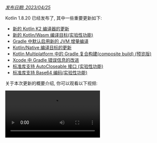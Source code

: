 [//]: # (title: Kotlin 1.8.20 版中的新功能)

_[发布日期: 2023/04/25](releases.md#release-details)_

Kotlin 1.8.20 已经发布了, 其中一些重要更新如下:

* [新的 Kotlin K2 编译器的更新](#new-kotlin-k2-compiler-updates)
* [新的 Kotlin/Wasm 编译目标(实验性功能)](#new-kotlin-wasm-target)
* [Gradle 中默认启用新的 JVM 增量编译](#new-jvm-incremental-compilation-by-default-in-gradle)
* [Kotlin/Native 编译目标的更新](#update-for-kotlin-native-targets)
* [Kotlin Multiplatform 中的 Gradle 复合构建(composite build) (预览版)](#preview-of-gradle-composite-builds-support-in-kotlin-multiplatform)
* [Xcode 中 Gradle 错误信息的改进](#improved-output-for-gradle-errors-in-xcode)
* [标准库支持 AutoCloseable 接口 (实验性功能)](#support-for-the-autocloseable-interface)
* [标准库支持 Base64 编码(实验性功能)](#support-for-base64-encoding)

关于本次更新的概要介绍, 你可以观看以下视频:

<video src="https://www.youtube.com/v/R1JpkpPzyBU" title="Kotlin 1.8.20 版中的新功能"/>

## IDE 支持 {id="ide-support"}

在以下 IDE 中可以使用支持 1.8.20 版的 Kotlin plugin:

| IDE            | 支持的版本            |
|----------------|-------------------------------|
| IntelliJ IDEA  | 2022.2.x, 2022.3.x,  2023.1.x |
| Android Studio | Flamingo (222)                |

> 要正确下载 Kotlin 的 artifact 和依赖项, 请 [配置你的 Gradle 设置](#configure-gradle-settings)
> 使用 Maven Central 仓库.
>
{style="warning"}

## 新的 Kotlin K2 编译器的更新 {id="new-kotlin-k2-compiler-updates"}

Kotlin 开发组一直在努力稳定 K2 编译器.
在 [Kotlin 1.7.0 版发布公告](whatsnew17.md#new-kotlin-k2-compiler-for-the-jvm-in-alpha) 中曾经提到,
它现在还处于 **Alpha 版**.
为了向 [K2 Beta 版](https://youtrack.jetbrains.com/issue/KT-52604) 推进, 本次发布引入了更多的改进.

从本次 1.8.20 发布版开始, Kotlin K2 编译器:

* 有了一个序列化 plugin (预览版).
* 对 [JS IR 编译器](js-ir-compiler.md) 提供 Alpha 支持.
* 介绍未来版本: [新的语言版本, Kotlin 2.0](https://blog.jetbrains.com/kotlin/2023/02/k2-kotlin-2-0/).

关于新编译器和它的益处, 更多详情请观看以下视频:

* [关于新 Kotlin K2 编译器, 每个人都应该了解的知识](https://www.youtube.com/watch?v=iTdJJq_LyoY)
* [新 Kotlin K2 编译器: 专家评审](https://www.youtube.com/watch?v=db19VFLZqJM)

### 如何启用 Kotlin K2 编译器 {id="how-to-enable-the-kotlin-k2-compiler"}

要启用并测试 Kotlin K2 编译器, 请通过下面的编译器选项, 使用新的语言版本:

```bash
-language-version 2.0
```

你可以在你的 `build.gradle(.kts)` 文件中指定这个选项:

```kotlin
kotlin {
   sourceSets.all {
       languageSettings {
           languageVersion = "2.0"
       }
   }
}
```

以前的 `-Xuse-k2` 编译器选项已被废弃.

> 新 K2 编译器的 Alpha 版只能用于 JVM 和 JS IR 项目.
> 它还不支持 Kotlin/Native, 也不支持任何 跨平台项目.
>
{style="warning"}

### 留下你对于新 K2 编译器的反馈意见 {id="leave-your-feedback-on-the-new-k2-compiler"}

如果你能提供你的反馈意见, 我们将会非常感谢!

* 在 Kotlin Slack 频道中, 直接向 K2 开发者提供你的反馈意见 – [获得邀请](https://surveys.jetbrains.com/s3/kotlin-slack-sign-up?_gl=1*ju6cbn*_ga*MTA3MTk5NDkzMC4xNjQ2MDY3MDU4*_ga_9J976DJZ68*MTY1ODMzNzA3OS4xMDAuMS4xNjU4MzQwODEwLjYw)
  并加入 [#k2-early-adopters](https://kotlinlang.slack.com/archives/C03PK0PE257) 频道.
* 在 [我们的问题追踪系统](https://kotl.in/issue) 中报告你遇到的新 K2 编译器的问题.
* [启用 **Send usage statistics** 选项](https://www.jetbrains.com/help/idea/settings-usage-statistics.html),
  允许 JetBrains 收集关于 K2 使用状况的匿名数据.

## 语言

随着 Kotlin 的不断演化, 我们在 1.8.20 中引入了新的语言功能的预览版:

* [枚举类值函数的现代而且高性能的替代者](#a-modern-and-performant-replacement-of-the-enum-class-values-function)
* [与数据类(Data Class)对称的数据对象(Data Object)](#preview-of-data-objects-for-symmetry-with-data-classes)
* [解除对内联类(Inline class)中有 body 的次级构造器(secondary constructor)的限制](#preview-of-lifting-restriction-on-secondary-constructors-with-bodies-in-inline-classes)

### 枚举类值函数的现代而且高性能的替代者 {id="a-modern-and-performant-replacement-of-the-enum-class-values-function"}

> 这个功能是 [实验性功能](components-stability.md#stability-levels-explained).
> 它随时有可能变更或被删除.
> 需要使用者同意(Opt-in) (详情见下文).
> 请注意, 只为评估和试验目的来使用这个功能.
> 希望你能通过 [YouTrack](https://kotl.in/issue) 提供你的反馈意见.
>
{style="warning"}

枚举类有一个合成(synthetic)函数 `values()`, 它返回一个数组, 其中包含枚举类中定义的枚举常数.
但是, 使用数组可能导致 Kotlin 和 Java 中的 [隐含的性能问题](https://github.com/Kotlin/KEEP/blob/master/proposals/enum-entries.md#examples-of-performance-issues).
此外, 大多数 API 都使用集合, 因此最终还是需要转换.
为了解决这些问题, 我们为枚举类引入了 `entries` 属性, 用来替代 `values()` 函数.
调用时, `entries` 属性返回一个预先分配的可不变 List, 其中包含枚举类中定义的枚举常数.

> `values()` 函数仍然继续支持, 但我们推荐你改为使用 `entries` 属性.
>
{style="tip"}

```kotlin
enum class Color(val colorName: String, val rgb: String) {
    RED("Red", "#FF0000"),
    ORANGE("Orange", "#FF7F00"),
    YELLOW("Yellow", "#FFFF00")
}

@OptIn(ExperimentalStdlibApi::class)
fun findByRgb(rgb: String): Color? = Color.entries.find { it.rgb == rgb }
```
{validate="false"}

#### 如何启用 entries 属性

要试用这个功能, 请使用 `@OptIn(ExperimentalStdlibApi)` 注解标注使用者同意(Opt-in), 并启用 `-language-version 1.9` 编译器选项.
在 Gradle 项目中, 可以在你的 `build.gradle(.kts)` 文件中添加以下代码:

<tabs group="build-script">
<tab title="Kotlin" group-key="kotlin">

```kotlin
tasks
    .withType<org.jetbrains.kotlin.gradle.tasks.KotlinCompilationTask<*>>()
    .configureEach {
        compilerOptions
            .languageVersion
            .set(
                org.jetbrains.kotlin.gradle.dsl.KotlinVersion.KOTLIN_1_9
            )
    }
```

</tab>
<tab title="Groovy" group-key="groovy">

```groovy
tasks
    .withType(org.jetbrains.kotlin.gradle.tasks.KotlinCompilationTask.class)
    .configureEach {
        compilerOptions.languageVersion =
            org.jetbrains.kotlin.gradle.dsl.KotlinVersion.KOTLIN_1_9
    }
```

</tab>
</tabs>

> 从 IntelliJ IDEA 2023.1 开始, 如果你对这个功能标注了使用者同意(Opt-in),
> IDE 的代码检查功能会通知你将 `values()` 转换为 `entries`, 并为你提供快速修正.
>
{style="tip"}

关于这个提案, 更多详情请参见 [KEEP 条目](https://github.com/Kotlin/KEEP/blob/master/proposals/enum-entries.md).

### 与数据类(Data Class)对称的数据对象(Data Object) (预览版) {id="preview-of-data-objects-for-symmetry-with-data-classes"}

数据对象(Data Object) 允许你声明 singleton 语义的对象, 并带有一个干净的 `toString()` 表达.
在下面的代码片段中, 你可以看到向一个对象声明添加 `data` 关键字, 如何改善它的 `toString()` 输出的可读性:

```kotlin
package org.example
object MyObject
data object MyDataObject

fun main() {
    println(MyObject) // 输出结果为 org.example.MyObject@1f32e575
    println(MyDataObject) // 输出结果为 MyDataObject
}
```

特别是对于 `sealed` 类型层级结构(例如 `sealed class` 或 `sealed interface` 类型层级结构), 非常适合使用 `data objects`,
因为可以与 `data class` 声明一起方便的使用.
在下面的代码片段中, 将 `EndOfFile` 声明为 `data object` 而不是普通的 `object`, 代表它自动拥有漂亮的 `toString`, 不需要手动的覆盖这个函数.
这样就保持了与相应的数据类定义的对称性.

```kotlin
sealed interface ReadResult
data class Number(val number: Int) : ReadResult
data class Text(val text: String) : ReadResult
data object EndOfFile : ReadResult

fun main() {
    println(Number(7)) // 输出结果为 Number(number=7)
    println(EndOfFile) // 输出结果为 EndOfFile
}
```

#### 数据对象的语义

从 [Kotlin 1.7.20](whatsnew1720.md#improved-string-representations-for-singletons-and-sealed-class-hierarchies-with-data-objects) 中的第一个预览版之后, 数据对象的语义有了一些改进.
编译器现在会自动为它们生成一些便利的函数:

##### toString

数据对象的 `toString()` 函数返回对象的简单名称:

```kotlin
data object MyDataObject {
    val x: Int = 3
}

fun main() {
    println(MyDataObject) // 输出结果为 MyDataObject
}
```

##### equals 和 hashCode

`data object` 的 `equals()` 函数会保证你的 `data object` 的所有对象都被看作相等.
大多数情况下, 你的数据对象在运行期只会存在单个实例(毕竟, `data object` 声明的就是一个单子(singleton)).
但是, 在某些特殊情况下, 也可以在运行期生成相同类型的其他对象
(例如, 通过 `java.lang.reflect` 使用平台的反射功能, 或通过底层使用了这个 API 的 JVM 序列化库),
这个功能可以确保这些对象被当作相等.

请确保只对 `data objects` 进行结构化的相等比较 (使用 `==` 操作符), 而不要进行引用相等比较 (使用 `===` 操作符).
如果数据对象在运行期有一个以上的实例存在, 这样可以帮助你避免错误.
下面的代码片段演示这种特殊情况:

```kotlin
import java.lang.reflect.Constructor

data object MySingleton

fun main() {
    val evilTwin = createInstanceViaReflection()

    println(MySingleton) // 输出结果为 MySingleton
    println(evilTwin) // 输出结果为 MySingleton

    // 即使一个库强行创建了 MySingleton 的第二个实例, 它的 `equals` 方法也会返回 true:
    println(MySingleton == evilTwin) // 输出结果为 true

    // 不要使用 === 比较数据对象.
    println(MySingleton === evilTwin) // 输出结果为 false
}

fun createInstanceViaReflection(): MySingleton {
    // Kotlin 的反射功能不允许创建数据对象的实例.
    // 这段代码 "强行" 创建新的 MySingleton 实例 (也就是通过 Java 平台的反射功能)
    // 在你的代码中一定不要这样做!
    return (MySingleton.javaClass.declaredConstructors[0].apply { isAccessible = true } as Constructor<MySingleton>).newInstance()
}
```

编译器生成的 `hashCode()` 函数的行为与 `equals()` 函数保持一致, 因此一个 `data object` 的所有运行期实例都拥有相同的 hash 值.

##### 数据对象没有 copy 和 componentN 函数

尽管 `data object` 和 `data class` 声明经常一起使用, 而且很相似, 但对于 `data object` 有一些函数没有生成:

因为 `data object` 声明通常用作单子对象, 因此不会生成 `copy()` 函数.

这种单子模式将一个类限定为只有单个实例, 如果允许创建实例的拷贝, 就破坏了只存在单个实例的原则.

而且, 与 `data class` 不同, `data object` 没有任何数据属性.
对这种没有数据属性的对象进行解构是没有意义的, 因此不会生成 `componentN()` 函数.

关于这个功能, 希望你能通过 [YouTrack](https://youtrack.jetbrains.com/issue/KT-4107) 提供你的反馈意见.

#### 如何启用数据对象的预览版

要试用这个功能, 请启用 `-language-version 1.9` 编译器选项.
在 Gradle 项目中, 可以在你的 `build.gradle(.kts)` 文件中添加以下代码:

<tabs group="build-script">
<tab title="Kotlin" group-key="kotlin">

```kotlin
tasks
    .withType<org.jetbrains.kotlin.gradle.tasks.KotlinCompilationTask<*>>()
    .configureEach {
        compilerOptions
            .languageVersion
            .set(
                org.jetbrains.kotlin.gradle.dsl.KotlinVersion.KOTLIN_1_9
            )
    }
```

</tab>
<tab title="Groovy" group-key="groovy">

```groovy
tasks
    .withType(org.jetbrains.kotlin.gradle.tasks.KotlinCompilationTask.class)
    .configureEach {
        compilerOptions.languageVersion =
            org.jetbrains.kotlin.gradle.dsl.KotlinVersion.KOTLIN_1_9
    }
```

</tab>
</tabs>

### 解除对内联类(Inline class)中有 body 的次级构造器(secondary constructor)的限制 (预览版) {id="preview-of-lifting-restriction-on-secondary-constructors-with-bodies-in-inline-classes"}

> 这个功能是 [实验性功能](components-stability.md#stability-levels-explained).
> 它随时有可能变更或被删除.
> 需要使用者同意(Opt-in) (详情见下文).
> 请注意, 只为评估和试验目的来使用这个功能.
> 希望你能通过 [YouTrack](https://kotl.in/issue) 提供你的反馈意见.
>
{style="warning"}

Kotlin 1.8.20 解除了在 [内联类(Inline class)](inline-classes.md) 中使用有 body 的次级构造器(secondary constructor)的限制.

内联类过去只允许 public 的主构造器, 不允许使用 `init` 代码块或次级构造器, 以便保证初始化代码的语义清晰.
这就造成, 无法封装底层值, 或创建一个内联类来表达某些受限定的值.

这些问题现在已经解决了.
Kotlin 1.4.30 取消了对 `init` 代码块的限制.
现在我们更进一步, 允许有 body 的次级构造器 (预览版):

```kotlin
@JvmInline
value class Person(private val fullName: String) {
    // 从 Kotlin 1.4.30 开始可以使用:
    init {
        check(fullName.isNotBlank()) {
            "Full name shouldn't be empty"
        }
    }

    // 从 Kotlin 1.8.20 开始可以使用 (预览版):
    constructor(name: String, lastName: String) : this("$name $lastName") {
        check(lastName.isNotBlank()) {
            "Last name shouldn't be empty"
        }
    }
}
```

#### 如何启用有 body 的次级构造器

要试用这个功能, 请启用 `-language-version 1.9` 编译器选项.
在 Gradle 项目中, 可以在你的 `build.gradle(.kts)` 文件中添加以下代码:

<tabs group="build-script">
<tab title="Kotlin" group-key="kotlin">

```kotlin
tasks
    .withType<org.jetbrains.kotlin.gradle.tasks.KotlinCompilationTask<*>>()
    .configureEach {
        compilerOptions
            .languageVersion
            .set(
                org.jetbrains.kotlin.gradle.dsl.KotlinVersion.KOTLIN_1_9
            )
    }
```

</tab>
<tab title="Groovy" group-key="groovy">

```groovy
tasks
    .withType(org.jetbrains.kotlin.gradle.tasks.KotlinCompilationTask.class)
    .configureEach {
        compilerOptions.languageVersion =
            org.jetbrains.kotlin.gradle.dsl.KotlinVersion.KOTLIN_1_9
    }
```

</tab>
</tabs>


我们鼓励你试用这个功能, 并在 [YouTrack](https://kotl.in/issue) 中报告问题, 帮助我们让这个功能在 Kotlin 1.9.0 中默认启用.

关于 Kotlin 内联类的进展, 请参见 [这个 KEEP](https://github.com/Kotlin/KEEP/blob/master/proposals/inline-classes.md).

## 新的 Kotlin/Wasm 编译目标 {id="new-kotlin-wasm-target"}

Kotlin/Wasm (Kotlin WebAssembly) 在本次发布中进入了 [实验阶段](components-stability.md#stability-levels-explained).
Kotlin 开发组认为 [WebAssembly](https://webassembly.org/) 是一项很有前途的技术,
并希望找到更好的方式, 让你使用它, 同时又得到 Kotlin 的一切益处.

Wasm 为 Kotlin 和其他编程语言提供了在 Web 上运行的编译目标.
WebAssembly 二进制格式是平台独立的, 因为它运行在自己的虚拟机上.
几乎所有的现代浏览器都已经支持 WebAssembly 1.0.
要设置环境来运行 WebAssembly, 你只需要启用 Kotlin/Wasm 编译目标的一个实验性的垃圾收集模式.
具体做法请参见: [如何启用 Kotlin/Wasm](#how-to-enable-kotlin-wasm).

我们想要重点介绍新的 Kotlin/Wasm 编译目标的以下优势:

* 与 `wasm32` Kotlin/Native 编译目标相比, 编译速度更快, 因为 Kotlin/Wasm 不必使用 LLVM.
* 与 `wasm32` 编译目标相比, 与 JS 的互操性以及与浏览器的集成都更加容易, 这是因为使用了 [Wasm 垃圾收集器](https://github.com/WebAssembly/gc).
* 与 Kotlin/JS 和 JavaScript 相比, 应用程序启动速度可能更快, 因为 Wasm 的字节码更小, 并且易于解析.
* 与 Kotlin/JS 和 JavaScript 相比, 应用程序的运行期性能更好, 因为 Wasm 是一种静态类型语言.

从 1.8.20 版开始, 你可以在你的实验性项目中使用 Kotlin/Wasm.
我们为 Kotlin/Wasm 提供了开箱即用的 Kotlin 标准库(`stdlib`) 和测试库(`kotlin.test`).
IDE 支持会在未来的发布版中添加.

[观看这个 YouTube 视频, 了解关于 Kotlin/Wasm 的更多信息](https://www.youtube.com/watch?v=-pqz9sKXatw).

### 如何启用 Kotlin/Wasm {id="how-to-enable-kotlin-wasm"}

要启用并测试 Kotlin/Wasm, 请更新你的 `build.gradle.kts` 文件:

```kotlin
plugins {
    kotlin("multiplatform") version "1.8.20"
}

kotlin {
    wasm {
        binaries.executable()
        browser {
        }
    }
    sourceSets {
        val commonMain by getting
        val commonTest by getting {
            dependencies {
                implementation(kotlin("test"))
            }
        }
        val wasmMain by getting
        val wasmTest by getting
    }
}
```

> 请查看 [Kotlin/Wasm 示例程序的 GitHub 代码仓库](https://github.com/Kotlin/kotlin-wasm-examples).
>
{style="tip"}

要运行 Kotlin/Wasm 项目, 你需要更新目标环境的设定:

<tabs>
<tab title="Chrome">

* 对 109 版本:

使用 `--js-flags=--experimental-wasm-gc` 命令行参数运行应用程序.

* 对 110 或以上版本:

  1. 在你的浏览器中进入 `chrome://flags/#enable-webassembly-garbage-collection`.
  2. 启用 **WebAssembly Garbage Collection**.
  3. 重新启动你的浏览器.

</tab>
<tab title="Firefox">

对 109 或以上版本:

1. 在你的浏览器中进入 `about:config`.
2. 启用 `javascript.options.wasm_function_references` and `javascript.options.wasm_gc` 选项.
3. 重新启动你的浏览器.

</tab>
<tab title="Edge">

对 109 或以上版本:

使用 `--js-flags=--experimental-wasm-gc` 命令行参数运行应用程序.

</tab>
</tabs>

### 留下你对于 Kotlin/Wasm 的反馈意见

如果你能提供你的反馈意见, 我们将会非常感谢!

* 在 Kotlin Slack 频道中, 直接向开发者提供你的反馈意见 – [获得邀请](https://surveys.jetbrains.com/s3/kotlin-slack-sign-up?_gl=1*ju6cbn*_ga*MTA3MTk5NDkzMC4xNjQ2MDY3MDU4*_ga_9J976DJZ68*MTY1ODMzNzA3OS4xMDAuMS4xNjU4MzQwODEwLjYw),
  并加入 [#webassembly](https://kotlinlang.slack.com/archives/CDFP59223) 频道.
* 在 [这个 YouTrack issue](https://youtrack.jetbrains.com/issue/KT-56492) 中, 报告你遇到的 Kotlin/Wasm 的问题.

## Kotlin/JVM {id="kotlin-jvm"}

Kotlin 1.8.20 引入了 [Java 合成属性(synthetic property)的引用 (预览版)](#preview-of-java-synthetic-property-references)
和 [在 kapt stub 生成任务中默认支持 JVM IR 后端](#support-for-the-jvm-ir-backend-in-kapt-stub-generating-task-by-default).

### Java 合成属性(synthetic property)的引用 (预览版) {id="preview-of-java-synthetic-property-references"}

> 这个功能是 [实验性功能](components-stability.md#stability-levels-explained).
> 它随时有可能变更或被删除.
> 请注意, 只为评估和试验目的来使用这个功能.
> 希望你能通过 [YouTrack](https://kotl.in/issue) 提供你的反馈意见.
>
{style="warning"}

Kotlin 1.8.20 引入了新的功能, 可以创建 Java 合成属性(synthetic property) 引用, 例如, 对这段 Java 代码:

```java
public class Person {
    private String name;
    private int age;

    public Person(String name, int age) {
        this.name = name;
        this.age = age;
    }

    public String getName() {
        return name;
    }

    public int getAge() {
        return age;
    }
}
```

Kotlin 允许你使用 `person.age`, 其中 `age` 是一个合成属性.
现在, 你还可以创建 `Person::age` 和 `person::age` 的引用. 对 `name` 也是一样.

```kotlin
val persons = listOf(Person("Jack", 11), Person("Sofie", 12), Person("Peter", 11))
    persons
        // 调用 Java 合成属性的引用:
        .sortedBy(Person::age)
        // 通过 Kotlin 的属性语法, 调用 Java 取值方法:
        .forEach { person -> println(person.name) }
```
{validate="false"}

#### 如何启用 Java 合成属性的引用

要试用这个功能, 请启用 `-language-version 1.9` 编译器选项.
在 Gradle 项目中, 你可以对你的 `build.gradle(.kts)` 文件添加以下内容:

<tabs group="build-script">
<tab title="Kotlin" group-key="kotlin">

```kotlin
tasks
    .withType<org.jetbrains.kotlin.gradle.tasks.KotlinCompilationTask<*>>()
    .configureEach {
        compilerOptions
            .languageVersion
            .set(
                org.jetbrains.kotlin.gradle.dsl.KotlinVersion.KOTLIN_1_9
            )
    }
```

</tab>
<tab title="Groovy" group-key="groovy">

```groovy
tasks
    .withType(org.jetbrains.kotlin.gradle.tasks.KotlinCompilationTask.class)
    .configureEach {
        compilerOptions.languageVersion =
            org.jetbrains.kotlin.gradle.dsl.KotlinVersion.KOTLIN_1_9
}
```

</tab>
</tabs>

### 在 kapt stub 生成任务中默认支持 JVM IR 后端 {id="support-for-the-jvm-ir-backend-in-kapt-stub-generating-task-by-default"}

在 Kotlin 1.7.20 中, 我们引入了 [在 kapt stub 生成任务中支持 JVM IR 后端](whatsnew1720.md#support-for-the-jvm-ir-backend-in-kapt-stub-generating-task) 功能.
从这个发布版开始, 默认启用这个支持.
你不再需要在你的 `gradle.properties` 中指定 `kapt.use.jvm.ir=true` 来启用这个功能.
关于这个功能, 希望你能通过 [YouTrack](https://youtrack.jetbrains.com/issue/KT-49682) 提供你的反馈意见.

## Kotlin/Native {id="kotlin-native"}

Kotlin 1.8.20 包含的变更有: Kotlin/Native 支持的目标平台, 与 Objective-C 互操作性, CocoaPods Gradle plugin 的改进, 以及其他更新:

* [对 Kotlin/Native 目标平台的更新](#update-for-kotlin-native-targets)
* [废弃了旧的内存管理器](#deprecation-of-the-legacy-memory-manager)
* [支持带 @import 指令的 Objective-C 头文件](#support-for-objective-c-headers-with-import-directives)
* [支持 Cocoapods Gradle plugin 中的 link-only 模式](#support-for-the-link-only-mode-in-cocoapods-gradle-plugin)
* [在 UIKit 中将 Objective-C 扩展导入为类的成员](#import-objective-c-extensions-as-class-members-in-uikit)
* [在编译器中重新实现了编译器的缓存管理](#reimplementation-of-compiler-cache-management-in-the-compiler)
* [在 Cocoapods Gradle plugin 中废弃了 `useLibraries()`](#deprecation-of-uselibraries-in-cocoapods-gradle-plugin)

### Kotlin/Native 目标平台的更新 {id="update-for-kotlin-native-targets"}

Kotlin 开发组决定重新审查 Kotlin/Native 支持的目标平台,
将它们分为不同的支持层级, 并从 Kotlin 1.8.20 开始废弃其中的一部分.
关于支持的和废弃的目标平台的完整列表, 请参见 [Kotlin/Native 支持的目标平台](native-target-support.md).

从 Kotlin 1.8.20 开始, 以下目标平台已被废弃, 将在 1.9.20 中删除:

* `iosArm32`
* `watchosX86`
* `wasm32`
* `mingwX86`
* `linuxArm32Hfp`
* `linuxMips32`
* `linuxMipsel32`

对于剩下的目标平台, 根据 Kotlin/Native 编译器中支持和测试程度的不同, 现在分为 3 个支持层级.
一个目标平台可能被移动到不同的层级.
例如, 将来我们会尽最大努力对 `iosArm64` 提供完全的支持, 因为它对
[Kotlin Multiplatform](multiplatform-intro.md) 非常重要.

如果你是库的作者, 这 3 个支持层级能够帮助你决定在 CI 工具中测试哪些目标平台, 略过哪些目标平台.
Kotlin 开发组在 Kotlin 官方库的开发中也使用这个方案, 例如 [kotlinx.coroutines](coroutines-guide.md).

关于这些变更的原因, 详情请阅读我们的 [blog](https://blog.jetbrains.com/kotlin/2023/02/update-regarding-kotlin-native-targets/).

### 废弃了旧的内存管理器 {id="deprecation-of-the-legacy-memory-manager"}

从 1.8.20 开始, 旧的内存管理器已被废弃, 并将在 1.9.20 中删除.
[新的内存管理器](native-memory-manager.md) 已在 1.7.20 中默认启用,
之后还进行了一些稳定性更新和性能改进.

如果你还在使用旧的内存管理器, 请从你的 `gradle.properties` 文件删除 `kotlin.native.binary.memoryModel=strict` 选项,
并遵循我们的 [迁移指南](native-migration-guide.md) 进行必要的变更.

新的内存管理器不支持 `wasm32` 目标平台.
这个目标平台 [从这个发布版开始已被废弃](#update-for-kotlin-native-targets), 并将在 1.9.20 中删除.

### 支持带 @import 指令的 Objective-C 头文件 {id="support-for-objective-c-headers-with-import-directives"}

> 这个功能是 [实验性功能](components-stability.md#stability-levels-explained).
> 它随时有可能变更或被删除.
> 需要使用者同意(Opt-in) (详情见下文).
> 请注意, 只为评估和试验目的来使用这个功能.
> 希望你能通过 [YouTrack](https://kotl.in/issue) 提供你的反馈意见.
>
{style="warning"}

Kotlin/Native 现在可以导入带 `@import` 指令的 Objective-C 头文件.
在使用具有自动生成的 Objective-C 头文件的 Swift 库, 或使用 Swift 编写的 CocoaPods 依赖项的类时,
这个功能非常有用.

在以前的版本中, cinterop 工具无法通过 `@import` 指令分析依赖于 Objective-C 模块的头文件.
因为它缺乏对 `-fmodules` 选项的支持.

从 Kotlin 1.8.20 开始, 你可以使用带 `@import` 的 Objective-C 头文件.
为了使用这个功能, 请在定义文件中通过 `compilerOpts` 向编译器传递 `-fmodules` 选项.
如果你使用 [CocoaPods 集成](native-cocoapods.md),
请在 `pod()` 函数的在配置代码块中指定 cinterop 选项, 如下:

```kotlin
kotlin {
    ios()

    cocoapods {
        summary = "CocoaPods test library"
        homepage = "https://github.com/JetBrains/kotlin"

        ios.deploymentTarget = "13.5"

        pod("PodName") {
            extraOpts = listOf("-compiler-option", "-fmodules")
        }
    }
}
```

这是一个 [期待已久的功能](https://youtrack.jetbrains.com/issue/KT-39120),
我们欢迎你在 [YouTrack](https://kotl.in/issue) 中提供你的反馈意见, 帮助我们在未来的发布版中将它变成默认功能.

### 支持 Cocoapods Gradle plugin 中的 link-only 模式 {id="support-for-the-link-only-mode-in-cocoapods-gradle-plugin"}

从 Kotlin 1.8.20 开始, 你可以将 Pod 依赖项和动态框架(dynamic framework)一起使用,
只用于链接, 而不生成 cinterop 绑定.
对于 cinterop 绑定已经生成的情况, 这个功能可能会有用.

考虑一个项目, 有 2 个模块, 1 个是库, 1 个是应用程序.
库依赖于一个 Pod, 但不产生框架, 只产生 1 个 `.klib`. 应用程序依赖于库, 并产生一个动态框架(dynamic framework).
对于这样的情况, 你需要使用使用库依赖的 Pod 来链接这个框架, 但你不需要 cinterop 绑定, 因为已经为库生成了绑定.

要启用这个功能, 请在添加 Pod 依赖项时使用 `linkOnly` 选项, 或构建器属性:

```kotlin
cocoapods {
    summary = "CocoaPods test library"
    homepage = "https://github.com/JetBrains/kotlin"

    pod("Alamofire", linkOnly = true) {
        version = "5.7.0"
    }
}
```

> 如果你对静态框架使用这个选项, 它会删除整个 Pod 依赖项, 因为对静态框架的链接不会使用 Pod.
>
{style="note"}

### 在 UIKit 中将 Objective-C 扩展导入为类的成员 {id="import-objective-c-extensions-as-class-members-in-uikit"}

从 Xcode 14.1 开始, 来自 Objective-C 类的一些方法已经被移动为类别成员(category member).
这会导致生成不同的 Kotlin API, 而且这些方法会被导入为 Kotlin 扩展, 而不是方法.

在使用 UIKit 并覆盖方法时, 你可能已经遇到了这个变更造成的问题.
例如, 在 Kotlin 中继承 UIVIew 类时, 将会无法覆盖 `drawRect()` 或 `layoutSubviews()` 方法.

从 1.8.20 开始, 在与 NSView 和 UIView 类相同的头文件中声明的类别成员(category member), 会被导入为这些类的成员.
因此, 从 NSView 和 UIView 继承的子类, 可以很容易的覆盖这些方法, 就像其它方法一样.

如果一切顺利, 我们计划对所有的 Objective-C 类默认启用这个行为.

### 在编译器中重新实现了编译器的缓存管理 {id="reimplementation-of-compiler-cache-management-in-the-compiler"}

为了加快编译器缓存功能的演进速度, 我们将编译器缓存管理从 Kotlin Gradle plugin 移动到了 Kotlin/Native 编译器中.
这样做就使得我们可以进行几项重要的改进工作, 包括编译速度和编译器缓存灵活性相关的改进.

如果你遇到问题, 需要回到原来的行为, 请使用 Gradle 属性 `kotlin.native.cacheOrchestration=gradle`.

希望你能通过 [YouTrack](https://kotl.in/issue) 提供你的反馈意见.

### 在 Cocoapods Gradle plugin 中废弃了 useLibraries() {id="deprecation-of-uselibraries-in-cocoapods-gradle-plugin"}

Kotlin 1.8.20 开始了 `useLibraries()` 函数的废弃周期, 这个函数用于静态库的 [CocoaPods 集成](native-cocoapods.md).

我们过去引入 `useLibraries()` 函数, 是为了允许使用包含静态库的 Pod 依赖项.
随着时间的推移, 这样的情况变得非常罕见.
大多数 Pod 都使用源代码来发布, 而且二进制的发布通常会选择 Objective-C 框架或 XCFramework.

由于不再需要使用这个函数, 而且它会导致一些问题, 使得 Kotlin CocoaPods Gradle plugin 的开发变得复杂, 我们决定废弃它.

关于框架和 XCFramework, 更多详情请参见 [构建最终的原生二进制文件](multiplatform-build-native-binaries.md).

## Kotlin Multiplatform

Kotlin 1.8.20 致力于改善开发者体验, 对 Kotlin Multiplatform 进行了以下更新:

* [设置源代码集层级结构的新方案](#new-approach-to-source-set-hierarchy)
* [Kotlin Multiplatform 支持 Gradle 复合构建(composite build) (预览版)](#preview-of-gradle-composite-builds-support-in-kotlin-multiplatform)
* [Xcode 中 Gradle 错误信息的改进](#improved-output-for-gradle-errors-in-xcode)

### 源代码集层级结构的新方案 {id="new-approach-to-source-set-hierarchy"}

> 源代码集层级结构的新方案是 [实验性功能](components-stability.md#stability-levels-explained).
> 在未来的 Kotlin 发布版中, 它随时有可能变更, 不会预先通知.
> 需要使用者同意(Opt-in) (详情见下文).
> 希望你能通过 [YouTrack](https://kotl.in/issue) 提供你的反馈意见.
>
{style="warning"}

Kotlin 1.8.20 提供了一种新的方式, 在你的跨平台项目中设置源代码集层级结构 − 默认的编译目标层级结构.
新方案旨在替代编译目标的简写(shortcut), 例如 `ios`, 这些编译目标简写(shortcut)存在 [设计缺陷](#why-replace-shortcuts).

默认的编译目标层级结构背后的理念非常简单: 你要明确声明你的项目所有编译目标,
Kotlin Gradle plugin 会根据指定的编译目标自动创建共用的源代码集.

#### 设置你的项目

以下面这个简单的跨平台移动应用程序为例子:

```kotlin
@OptIn(ExperimentalKotlinGradlePluginApi::class)
kotlin {
    // 启用默认的编译目标层级结构:
    targetHierarchy.default()

    android()
    iosArm64()
    iosSimulatorArm64()
}
```

你可以将默认的编译目标层级结构看作一个模板, 其中包含所有可能的编译目标以及它们的共用源代码集.
当你在你的代码中声明最终的编译目标 `android`, `iosArm64`, 和 `iosSimulatorArm64` 时,
Kotlin Gradle plugin 会从模板中找到合适的共用源代码集, 并为你创建这些共用源代码集.
最终产生的层级结构如下:

![使用默认的编译目标层级结构的示例](default-hierarchy-example.svg){thumbnail="true" width="350" thumbnail-same-file="true"}

绿色的源代码集会自动创建并包含到项目中, 同时, 默认模板中的灰色的源代码集会被忽略.
你可以看到, Kotlin Gradle plugin 没有创建一些源代码集, 例如 `watchos`,
因为项目中没有 watchOS 编译目标.

如果你添加一个 watchOS 编译目标, 例如 `watchosArm64`, `watchos` 源代码集就会被创建,
来自 `apple`, `native`, 和 `common` 源代码集的代码也会被编译到 `watchosArm64`.

关于默认的编译目标层级结构的完整构成, 请参见 [文档](multiplatform-hierarchy.md#default-hierarchy-template).

> 在这个示例中, `apple` 和 `native` 源代码集只会对 `iosArm64` 和 `iosSimulatorArm64` 编译目标编译.
> 因此, 尽管它们的名字不是 ios, 它们可以访问完整的 iOS API.
> 对于 `native` 这样的源代码集, 这可能会违反直觉, 因为你可能会期望在这个源代码集中, 只能访问那些所有原生编译目标都能够使用的 API.
> 这个行为未来可能会变更.
>
{style="note"}

#### 为什么要替换简写(shortcut) {id="why-replace-shortcuts" initial-collapse-state="collapsed" collapsible="true"}

创建源代码集层级结构, 可能繁琐, 易出错, 而且对初学者不友好.
我们之前的解决方案是, 引入 `ios` 这样的简写(shortcut), 它会为你创建层级结构的一部分.
但是, 使用简写已被证明存在很大的设计缺陷: 它们很难变更.

以 `ios` 简写为例子. 它只创建 `iosArm64` 和 `iosX64` 编译目标,
这可能令人困惑, 而且如果使用基于 M1 的主机, 还需要 `iosSimulatorArm64` 编译目标, 就会导致错误.
但是, 添加 `iosSimulatorArm64` 编译目标, 对于用户项目来说可能是一个引起混乱的变更:

* 在 `iosMain` 源代码集中使用的所有依赖项必须支持 `iosSimulatorArm64` 编译目标; 否则, 依赖项解析会失败.
* 在添加新的编译目标时 (尽管对于 `iosSimulatorArm64` 的情况, 这不太可能), `iosMain` 中使用的一些原生 API 可能会消失.
* 某些情况下, 例如, 在你的基于 Intel 的 MacBook 上编写一个小的玩具项目的时候, 你可能根本不需要这个变更.

很明显, 简写并不能解决层级结构配置的问题, 所以我们在某个时候停止添加新的简写.

初看起来, 默认的编译目标层级结构可能与简写很类似,
但它们有一个关键的区别: **用户必须明确指定编译目标集**.
这个编译目标集定义你的项目如何编译, 如何发布, 如何参与依赖项解析.
由于这个编译目标集是固定的, Kotlin Gradle plugin 对默认配置的变更, 对于生态系统造成的影响应该会显著减少,
并且提供工具辅助的迁移将会更加容易.

#### 如何启用默认的层级结构

这个新功能是 [实验性功能](components-stability.md#stability-levels-explained).
对于 Kotlin Gradle 构建脚本,
你需要使用 `@OptIn(ExperimentalKotlinGradlePluginApi::class)` 标注使用者同意(Opt-in).

更多详情请参见 [层级项目结构](multiplatform-hierarchy.md#default-hierarchy-template).

#### 留下你的反馈意见

这是跨平台项目的重大变更. 希望你能提供你的 [反馈意见](https://kotl.in/issue), 帮助然它变得更好.

### Kotlin Multiplatform 中支持 Gradle 复合构建(composite build) (预览版) {id="preview-of-gradle-composite-builds-support-in-kotlin-multiplatform"}

> 从 Kotlin Gradle Plugin 1.8.20 开始, 在 Gradle 构建中支持这个功能.
> 对于 IDE 支持, 请使用 IntelliJ IDEA 2023.1 Beta 2 (231.8109.2) 或更高版本,
> 以及 Kotlin Gradle plugin 1.8.20, 与任何版本的 Kotlin IDE plugin 一起使用.
>
{style="note"}

从 1.8.20 开始, Kotlin Multiplatform 支持 [Gradle 复合构建(composite build)](https://docs.gradle.org/current/userguide/composite_builds.html).
复合构建允许你将其他项目的构建, 或同一项目的其它部分的构建, 包含到单个构建中.

由于一些技术困难, 对 Kotlin Multiplatform 使用 Gradle 符合构建还只有部分的支持.
Kotlin 1.8.20 包含了对复合构建支持的改进(预览版), 应该能够适用于更多种类的项目.
要试用这个功能, 请向你的 `gradle.properties` 添加以下选项:

```none
kotlin.mpp.import.enableKgpDependencyResolution=true
```

这个选项会启用新的导入模式的预览版.
除了支持复合构建, 它还提供了跨平台项目中更流畅的导入体验,
因为我们包含了一些重大的 Bug 修复和改进, 使得导入功能更加稳定.

#### 已知的问题

这个功能仍然是预览版, 需要继续改进稳定性, 在此过程中你可能遇到一些与导入相关的问题.
下面是一些已知的问题, 我们计划在 Kotlin 1.8.20 最终发布之前修复:

* 对于 IntelliJ IDEA 2023.1 EAP 目前还没有 Kotlin 1.8.20 plugin 可用.
  尽管如此, 你还是可以将 Kotlin Gradle plugin 版本设置为 1.8.20, 在这个 IDE 中试用复合构建.
* 如果你的项目包含指定了 `rootProject.name` 的构建, 复合构建可能会无法解析 Kotlin metadata.
  关于这个问题的详细情况, 以及变通方法, 请参见这个 [Youtrack issue](https://youtrack.jetbrains.com/issue/KT-56536).

我们鼓励你试用这个功能, 并提交报告到 [YouTrack](https://kotl.in/issue), 帮助我们, 让这个功能在 Kotlin 1.9.0 中默认启用.

### Xcode 中 Gradle 错误信息的改进 {id="improved-output-for-gradle-errors-in-xcode"}

如果在 Xcode 中构建你的跨平台项目时遇到问题, 你可能看到 "Command PhaseScriptExecution failed with a nonzero exit code" 错误信息.
这个错误信息表示 Gradle 调用失败了, 但要调查问题的原因, 这个错误信息就没什么帮助.

从 Kotlin 1.8.20 开始, Xcode 能够解析 Kotlin/Native 编译器的输出.
而且, 对于 Gradle 构建失败的情况, 你会在 Xcode 中看到来自根本原因异常的附加错误信息.
大多数情况下, 这些信息能够帮助你找到根本问题.

![Xcode 中 Gradle 错误信息的改进](xcode-gradle-output.png){width=700}

对用于 Xcode 集成的标准 Gradle task, 这个新行为默认启用,
例如 `embedAndSignAppleFrameworkForXcode`, 它能够将 iOS 框架从你的跨平台应用程序连接到 Xcode 中的 iOS 应用程序.
也可以使用 `kotlin.native.useXcodeMessageStyle` Gradle 属性来启用 (或关闭).

## Kotlin/JavaScript

Kotlin 1.8.20 修改了 TypeScript 定义的生成方式. 还包含了一个变更, 改善你的调试体验:

* [从 Gradle plugin 中删除 Dukat 集成](#removal-of-dukat-integration-from-gradle-plugin)
* [代码映射(Source Map) 中的 Kotlin 变量和函数名称](#kotlin-variable-and-function-names-in-source-maps)
* [TypeScript 定义文件生成的使用者同意](#opt-in-for-generation-of-typescript-definition-files)

### 从 Gradle plugin 中删除 Dukat 集成 {id="removal-of-dukat-integration-from-gradle-plugin"}

在 Kotlin 1.8.20 中, 我们从 Kotlin/JavaScript Gradle plugin 中删除了
[实验性的](components-stability.md#stability-levels-explained) Dukat 集成功能.
Dukat 集成功能支持从 TypeScript 声明文件 (`.d.ts`) 到 Kotlin 外部声明的自动转换.

你仍然可以使用我们的 [Dukat 工具](https://github.com/Kotlin/dukat), 将 TypeScript 声明文件 (`.d.ts`) 转换为 Kotlin 外部声明.

> Dukat 工具是 [实验性功能](components-stability.md#stability-levels-explained).
> 它随时有可能变更或被删除.
>
{style="warning"}

### 代码映射(Source Map) 中的 Kotlin 变量和函数名称 {id="kotlin-variable-and-function-names-in-source-maps"}

为了帮助调试, 我们引入了一种功能, 能够向你的代码映射(Source Map)添加你在 Kotlin 代码中声明的变量和函数的名称.
在 1.8.20 之前, 这些名称在代码映射(Source Map)中是不可用的, 因此在调试器中, 你看到的是生成的 JavaScript 的变量和函数名称.

你可以在你的 Gradle 文件 `build.gradle.kts` 中使用 `sourceMapNamesPolicy` 来配置添加哪些名称, 也可以使用编译器选项 `-source-map-names-policy`.
下表是可用的设置:

| 设置                      | 说明                    | 输出示例                              |
|-------------------------|-----------------------|-----------------------------------|
| `simple-names`          | 添加变量名称和函数的简单名称. (默认值) | `main`                            |
| `fully-qualified-names` | 添加变量名称和函数的完全限定名称.     | `com.example.kjs.playground.main` |
| `no`                    | 不添加变量名称和函数名称.         | 无                                 |

下面是在 `build.gradle.kts` 文件中配置的示例:

```kotlin
tasks.withType<org.jetbrains.kotlin.gradle.tasks.Kotlin2JsCompile>().configureEach {
    compilercompileOptions.sourceMapNamesPolicy.set(org.jetbrains.kotlin.gradle.dsl.JsSourceMapNamesPolicy.SOURCE_MAP_NAMES_POLICY_FQ_NAMES) // 或 SOURCE_MAP_NAMES_POLICY_NO, or SOURCE_MAP_NAMES_POLICY_SIMPLE_NAMES
}
```
{validate="false"}

调试工具, 例如基于 Chromium 的浏览器中提供的调试工具, 能够从你的代码映射中获取原始的 Kotlin 名称, 改进你的调用栈的可读性.
祝你调试快乐!

> 在代码映射中添加变量和函数名称是 [实验性功能](components-stability.md#stability-levels-explained).
> 它随时有可能变更或被删除.
>
{style="warning"}

### TypeScript 定义文件生成的使用者同意 {id="opt-in-for-generation-of-typescript-definition-files"}

以前, 如果你的项目生成可执行的文件 (`binaries.executable()`), Kotlin/JS IR 编译器会收集所有标注了 `@JsExport` 的顶级声明,
并自动在一个 `.d.ts` 文件中生成 TypeScript 定义.

由于这个功能并不是对每个项目都有用, 在 Kotlin 1.8.20 中我们修改了这个行为.
如果你想要生成 TypeScript 定义, 你需要在你的 Gradle 构建文件中明确的配置.
向你的 `build.gradle.kts.file` 文件的 [`js` 小节](js-project-setup.md#execution-environments) 添加 `generateTypeScriptDefinitions()`.
例如:

```kotlin
kotlin {
    js {
        binaries.executable()
        browser {
        }
        generateTypeScriptDefinitions()
    }
}
```
{validate="false"}

> TypeScript 定义 (`d.ts`) 的生成是 [实验性功能](components-stability.md#stability-levels-explained).
> 它随时有可能变更或被删除.
>
{style="warning"}

## Gradle

除 [Multiplatform plugin 中的一些特殊情况](https://youtrack.jetbrains.com/issue/KT-55751) 外, Kotlin 1.8.20 与 Gradle 6.8 到 7.6 完全兼容.
你也可以使用最新的 Gradle 版本,
但如果你这样做, 请注意, 你可能遇到废弃警告, 或一些新的 Gradle 功能无法工作.

这个发布版带来了以下变更:

* [新的 Gradle plugin 版本对齐方式](#new-gradle-plugins-versions-alignment)
* [Gradle 中默认启用新的 JVM 增量编译](#new-jvm-incremental-compilation-by-default-in-gradle)
* [对编译任务的输出的精确备份](#precise-backup-of-compilation-tasks-outputs)
* [对所有 Gradle 版本, 延迟创建 Kotlin/JVM 任务](#lazy-kotlin-jvm-tasks-creation-for-all-gradle-versions)
* [处理编译任务的输出目录不是默认位置的情况](#non-default-location-of-compile-tasks-destinationdirectory)
* [能够选择性禁用(opt out)向 HTTP 统计服务报告编译器参数的功能](#ability-to-opt-out-from-reporting-compiler-arguments-to-an-http-statistics-service)

### 新的 Gradle plugin 版本对齐方式 {id="new-gradle-plugins-versions-alignment"}

Gradle 提供了一种方式, 保证那些需要一起工作的依赖项能够 [对齐它们的版本](https://docs.gradle.org/current/userguide/dependency_version_alignment.html#aligning_versions_natively_with_gradle).
Kotlin 1.8.20 也采用了这个方案.
这个功能默认启用, 因此你不需要修改或更新你的配置来启用它.
此外, 你不再需要 [使用这个变通方法来解析 Kotlin Gradle plugin 的传递依赖项](whatsnew18.md#resolution-of-kotlin-gradle-plugins-transitive-dependencies).

希望你能通过 [YouTrack](https://youtrack.jetbrains.com/issue/KT-54691) 提供你的反馈意见.

### Gradle 中默认启用新的 JVM 增量编译 {id="new-jvm-incremental-compilation-by-default-in-gradle"}

增量编译的新方案, [从 Kotlin 1.7.0 开始可以使用](whatsnew17.md#a-new-approach-to-incremental-compilation),
现在变为默认使用.
你不再需要在你的 `gradle.properties` 中指定 `kotlin.incremental.useClasspathSnapshot=true` 来启用它.

希望你能提供你的反馈意见. 你可以在 YouTrack 中 [提交一个 issue](https://kotl.in/issue).

### 对编译任务的输出的精确备份 {id="precise-backup-of-compilation-tasks-outputs"}

> 对编译任务的输出的精确备份是 [实验性功能](components-stability.md#stability-levels-explained).
> 要使用这个功能, 请向 `gradle.properties` 添加 `kotlin.compiler.preciseCompilationResultsBackup=true`.
> 希望你能通过 [YouTrack](https://kotl.in/issue/experimental-ic-optimizations) 提供你的反馈意见.
>
{style="warning"}

从 Kotlin 1.8.20 开始, 你可以启用精确备份,
这时只有 Kotlin 在 [增量编译](gradle-compilation-and-caches.md#incremental-compilation) 中重新编译的那些类会被备份.
完整备份和精确备份都可以帮助在发生编译错误后再次运行增量构建.
精确备份与完整备份相比, 会耗费较少的构建时间.
对于大型的项目, 或者很多任务都创建备份, 那么完整备份可能会花费 **明显** 更长的构建时间, 尤其是如果项目位于速度较慢的 HDD 上.

这个优化是实验性功能.
要启用这个功能, 请向 `gradle.properties` 文件添加 `kotlin.compiler.preciseCompilationResultsBackup` Gradle 属性:

```none
kotlin.compiler.preciseCompilationResultsBackup=true
```

#### JetBrains 使用精确备份的例子 {initial-collapse-state="collapsed" collapsible="true"}

在下面的图表中, 你可以看到使用精确备份与完整备份相对比的示例:

![完整备份与精确备份的对比](comparison-of-full-and-precise-backups.png){width=700}

第一个和第二个对比图显示了在 Kotlin 项目中使用精确备份时对 Kotlin Gradle plugin 构建的影响:

1. 进行一个小的 [ABI](https://en.wikipedia.org/wiki/Application_binary_interface) 变更之后:
   向一个被大量模块依赖的模块添加一个新的 public 方法.
2. 进行一个小的非 ABI 变更之后:
   向一个没有被其他模块依赖的模块添加一个 private 函数.

第三个对比图显示了在 [Space](https://www.jetbrains.com/space/) 项目中使用精确备份时, 在小的非 ABI 更改后对 Web 前端构建的影响:
向一个被大量模块依赖的 Kotlin/JS 模块添加一个 private 函数.

我们在使用 Apple M1 Max CPU 的计算机上进行这些测量; 在不同的计算机上会出现稍微不同的结果.
影响性能的因素包括但不限于以下几点:

* [Kotlin daemon](gradle-compilation-and-caches.md#the-kotlin-daemon-and-how-to-use-it-with-gradle) 和
  [Gradle daemon](https://docs.gradle.org/current/userguide/gradle_daemon.html) 热身状况(warm)如何..
* 硬盘速度如何.
* CPU 型号, 以及它的繁忙程度.
* 哪些模块受到变更的影响, 以及这些模块有多大.
* 是 ABI 变更还是非 ABI 变更.

#### 使用构建报告来评估优化 {initial-collapse-state="collapsed" collapsible="true"}

要对你的项目和场景, 评估优化在你的计算机上的影响, 你可以使用 [Kotlin 构建报告](gradle-compilation-and-caches.md#build-reports).
请向你的 `gradle.properties` 文件添加下面的属性, 启用文本文件格式的构建报告:

```none
kotlin.build.report.output=file
```

下面是在启用精确备份之前, 构建报告的相关部分的示例:

```none
Task ':kotlin-gradle-plugin:compileCommonKotlin' finished in 0.59 s
<...>
Time metrics:
 Total Gradle task time: 0.59 s
 Task action before worker execution: 0.24 s
  Backup output: 0.22 s // 注意这个数字
<...>
```

下面是在启用精确备份之后, 构建报告的相关部分的示例:

```none
Task ':kotlin-gradle-plugin:compileCommonKotlin' finished in 0.46 s
<...>
Time metrics:
 Total Gradle task time: 0.46 s
 Task action before worker execution: 0.07 s
  Backup output: 0.05 s // 备份消耗的时间减少了
 Run compilation in Gradle worker: 0.32 s
  Clear jar cache: 0.00 s
  Precise backup output: 0.00 s // 与精确备份相关的输出
  Cleaning up the backup stash: 0.00 s // 与精确备份相关的输出
<...>
```

### 对所有 Gradle 版本, 延迟创建 Kotlin/JVM 任务 {id="lazy-kotlin-jvm-tasks-creation-for-all-gradle-versions"}

对于在 Gradle 7.3+ 中使用了 `org.jetbrains.kotlin.gradle.jvm` plugin 的项目,
Kotlin Gradle plugin 不会过早的创建和配置 `compileKotlin` 任务.
在更低版本的 Gradle 中, 它只是简单的注册所有任务, 不会在空运行(dry run)阶段配置任务.
在使用 Gradle 7.3+ 时, 现在也会是相同的行为.

### 处理编译任务的输出目录不是默认位置的情况 {id="non-default-location-of-compile-tasks-destinationdirectory"}

如果你有下面的设置, 那么请更新你的构建脚本, 添加一些新的设置:

* 覆盖了 Kotlin/JVM `KotlinJvmCompile`/`KotlinCompile` 任务的 `destinationDirectory` 位置.
* 使用了废弃的 Kotlin/JS/非 IR [变体(variant)](gradle-plugin-variants.md), 并覆盖了 `Kotlin2JsCompile`
  任务的 `destinationDirectory`.

在你的 JAR 文件中, 除 `sourceSets.main.outputs` 之外, 你需要明确的添加 `sourceSets.main.kotlin.classesDirectories` :

```groovy
tasks.jar(type: Jar) {
    from sourceSets.main.outputs
    from sourceSets.main.kotlin.classesDirectories
}
```

### 能够选择性禁用(opt out)向 HTTP 统计服务报告编译器参数的功能 {id="ability-to-opt-out-from-reporting-compiler-arguments-to-an-http-statistics-service"}

现在你可以控制 Kotlin Gradle plugin 是否应该在 HTTP [构建报告](gradle-compilation-and-caches.md#build-reports) 中包含编译器参数.
有些时候, 你可能不需要让 plugin 报告这些参数.
如果一个项目包含很多模块, 它在报告中的的编译器参数 可能非常多, 而且没什么用处.
现在有一种方法能够关闭这个信息, 并节省内存.
请在你的 `gradle.properties` 或 `local.properties` 文件中, 使用 `kotlin.build.report.include_compiler_arguments=(true|false)` 属性.

希望你能通过 [YouTrack](https://youtrack.jetbrains.com/issue/KT-55323/) 提供你的反馈意见.

## 标准库

Kotlin 1.8.20 添加了很多新的功能, 包括一些对 Kotlin/Native 开发非常有用的功能:

* [支持 AutoCloseable 接口](#support-for-the-autocloseable-interface)
* [支持 Base64 编码和解码](#support-for-base64-encoding)
* [在 Kotlin/Native 中支持 @Volatile](#support-for-volatile-in-kotlin-native)
* [在 Kotlin/Native 中使用正规表达式时堆栈溢出问题的重大修正](#bug-fix-for-stack-overflow-when-using-regex-in-kotlin-native)

### 支持 AutoCloseable 接口 {id="support-for-the-autocloseable-interface"}

> 新的 `AutoCloseable` 接口是 [实验性功能](components-stability.md#stability-levels-explained),
> 要使用它, 你需要通过 `@OptIn(ExperimentalStdlibApi::class)` 标注使用者同意(Opt-in),
> 或通过编译器参数 `-opt-in=kotlin.ExperimentalStdlibApi`.
>
{style="warning"}

`AutoCloseable` 接口已经添加到了共通的标准库, 因此你可以对所有的库使用共通的接口来关闭资源.
在 Kotlin/JVM 中, `AutoCloseable` 接口是 [`java.lang.AutoClosable`](https://docs.oracle.com/javase/8/docs/api/java/lang/AutoCloseable.html) 的别名(alias).

此外, 还包含了扩展函数 `use()`, 它会对一个指定的资源执行一个给定的函数块, 然后正确的关闭这个资源, 无论函数块执行过程中是否抛出了异常.

在共通的标准库中没有实现 `AutoCloseable` 接口的 public 类.
在下面的示例中, 我们定义了一个 `XMLWriter` 接口, 假设有一个资源实现了这个接口.
例如, 这个资源可以是一个类, 它打开文件, 写入 XML 内容, 然后关闭文件.

```kotlin
interface XMLWriter : AutoCloseable {
    fun document(encoding: String, version: String, content: XMLWriter.() -> Unit)
    fun element(name: String, content: XMLWriter.() -> Unit)
    fun attribute(name: String, value: String)
    fun text(value: String)
}

fun writeBooksTo(writer: XMLWriter) {
    writer.use { xml ->
        xml.document(encoding = "UTF-8", version = "1.0") {
            element("bookstore") {
                element("book") {
                    attribute("category", "fiction")
                    element("title") { text("Harry Potter and the Prisoner of Azkaban") }
                    element("author") { text("J. K. Rowling") }
                    element("year") { text("1999") }
                    element("price") { text("29.99") }
                }
                element("book") {
                    attribute("category", "programming")
                    element("title") { text("Kotlin in Action") }
                    element("author") { text("Dmitry Jemerov") }
                    element("author") { text("Svetlana Isakova") }
                    element("year") { text("2017") }
                    element("price") { text("25.19") }
                }
            }
        }
    }
}
```
{validate="false"}

### 支持 Base64 编码 {id="support-for-base64-encoding"}

> 新的编码和解码功能是 [实验性功能](components-stability.md#stability-levels-explained),
> 要使用它, 你需要通过 `@OptIn(ExperimentalEncodingApi::class)` 标注使用者同意(Opt-in),
> 或通过编译器参数 `-opt-in=kotlin.io.encoding.ExperimentalEncodingApi`.
>
{style="warning"}

我们添加了 Base64 编码和解码的支持. 我们提供了 3 个类实例, 每个使用不同的编码方案, 并表现出不同的行为.
对于标准的 [Base64 编码方案](https://www.rfc-editor.org/rfc/rfc4648#section-4), 请使用 `Base64.Default` 实例.

对于 ["URL 和文件名安全的"](https://www.rfc-editor.org/rfc/rfc4648#section-5) 编码方案, 请使用 `Base64.UrlSafe` 实例.

对于 [MIME](https://www.rfc-editor.org/rfc/rfc2045#section-6.8) 编码方案, 请使用 `Base64.Mime` 实例.
如果你使用 `Base64.Mime` 实例, 所有的编码函数会对每 76 个字符插入 1 个行分隔符.
对于解码的情况, 所有的非法字符会被跳过, 不抛出异常.

> `Base64.Default` 实例 `Base64` 类的是伴随对象.
> 因此, 你可以通过 `Base64.encode()` 和 `Base64.decode()` 的方式调用它的函数,
> 而不必写为 `Base64.Default.encode()` 和 `Base64.Default.decode()`.
>
{style="tip"}

```kotlin
val foBytes = "fo".map { it.code.toByte() }.toByteArray()
Base64.Default.encode(foBytes) // 结果为 "Zm8="
// 也可以写为:
// Base64.encode(foBytes)

val foobarBytes = "foobar".map { it.code.toByte() }.toByteArray()
Base64.UrlSafe.encode(foobarBytes) // 结果为 "Zm9vYmFy"

Base64.Default.decode("Zm8=") // 结果等于 foBytes
// 也可以写为:
// Base64.decode("Zm8=")

Base64.UrlSafe.decode("Zm9vYmFy") // 结果等于 foobarBytes
```
{validate="false"}

你可以使用其它函数编码或解码字节, 结果输出到已经存在的缓冲区, 或者将结果添加到指定的 `Appendable` 类型对象.

在 Kotlin/JVM 中, 我们还添加了扩展函数 `encodingWith()` 和 `decodingWith()`,
可以对输入和输出流执行 Base64 编码和解码操作.

### 在 Kotlin/Native 中支持 @Volatile {id="support-for-volatile-in-kotlin-native"}

> Kotlin/Native 中的 `@Volatile` 是 [实验性功能](components-stability.md#stability-levels-explained).
> 它随时有可能变更或被删除.
> 需要使用者同意(Opt-in) (详情见下文).
> 请注意, 只为评估和试验目的来使用这个功能.
> 希望你能通过 [YouTrack](https://kotl.in/issue) 提供你的反馈意见.
>
{style="warning"}

如果你使用 `@Volatile` 注解标注一个 `var` 属性, 那么它的后端域变量(Backing Field) 会被标注这个注解,
使得对这个域变量的所有读写操作都是原子化的, 而且写入操作永远对其它线程可见.

在 1.8.20 之前, [`kotlin.jvm.Volatile` 注解](https://kotlinlang.org/api/latest/jvm/stdlib/kotlin.jvm/-volatile/)
存在于在共通标准库中. 但是, 这个注解只对 JVM 有效.
如果你在 Kotlin/Native 中使用它, 它会被忽略, 因此导致错误.

在 1.8.20 中, 我们引入了一个共通的注解, `kotlin.concurrent.Volatile`, 你可以在 JVM 和 Kotlin/Native 中使用.

#### 如何启用

要试用这个功能, 请使用 `@OptIn(ExperimentalStdlibApi)` 标注使用者同意(Opt-in),
并启用 `-language-version 1.9` 编译器选项.
在 Gradle 项目中, 你可以在你的 `build.gradle(.kts)` 文件中添加以下内容:

<tabs group="build-script">
<tab title="Kotlin" group-key="kotlin">

```kotlin
tasks
    .withType<org.jetbrains.kotlin.gradle.tasks.KotlinCompilationTask<*>>()
    .configureEach {
        compilerOptions
            .languageVersion
            .set(
                org.jetbrains.kotlin.gradle.dsl.KotlinVersion.KOTLIN_1_9
            )
    }
```

</tab>
<tab title="Groovy" group-key="groovy">

```groovy
tasks
    .withType(org.jetbrains.kotlin.gradle.tasks.KotlinCompilationTask.class)
    .configureEach {
        compilerOptions.languageVersion =
            org.jetbrains.kotlin.gradle.dsl.KotlinVersion.KOTLIN_1_9
    }
```

</tab>
</tabs>

### 在 Kotlin/Native 中使用正规表达式时堆栈溢出问题的重大修正 {id="bug-fix-for-stack-overflow-when-using-regex-in-kotlin-native"}

以前 Kotlin 的版本中, 如果你的正规表达式的输入包含了大量的字符, 可能会发生崩溃, 即使正规表达式模式本身非常简单.
在 1.8.20 中, 已经解决了这个问题.
更多详情, 请参见 [KT-46211](https://youtrack.jetbrains.com/issue/KT-46211).

## 序列化的更新

Kotlin 1.8.20 包含 [对 Kotlin K2 编译器的 Alpha 支持](#prototype-serialization-compiler-plugin-for-kotlin-k2-compiler),
以及 [禁止通过伴随对象定制序列化器](#prohibit-implicit-serializer-customization-via-companion-object).

### 对 Kotlin K2 编译器的序列化编译器 plugin (Prototype) {id="prototype-serialization-compiler-plugin-for-kotlin-k2-compiler"}

> 对 K2 的序列化编译器 plugin 支持处于 [Alpha 阶段](components-stability.md#stability-levels-explained).
> 要使用它, 请 [启用 Kotlin K2 编译器](#how-to-enable-the-kotlin-k2-compiler).
>
{style="warning"}

从 1.8.20 开始, 序列化编译器 plugin 可以与 Kotlin K2 编译器一起使用.
请试用它, 并 [向我们提供你的反馈意见](#leave-your-feedback-on-the-new-k2-compiler)!

### 禁止通过伴随对象隐含的定制序列化器 {id="prohibit-implicit-serializer-customization-via-companion-object"}

目前, 可以使用 `@Serializable` 注解将一个类声明为可序列化,
同时还可以在它的伴随对象上, 使用 `@Serializer` 注解声明一个自定义的序列化器.

例如:

```kotlin
import kotlinx.serialization.*

@Serializable
class Foo(val a: Int) {
    @Serializer(Foo::class)
    companion object {
        // KSerializer<Foo> 的自定义实现
    }
}
```

这种情况下, 从 `@Serializable` 注解无法看出使用了哪个序列化器.
实际上, `Foo` 类存在一个自定义的序列化器.

为了防止这种混乱, 在 Kotlin 1.8.20 中, 在检测到这种情况时, 我们引入了一个编译器警告.
警告信息中包含一个可能的迁移方案来解决这个问题.

如果你在你的代码中使用了这样的结构, 我们建议修改如下:

```kotlin
import kotlinx.serialization.*

@Serializable(Foo.Companion::class)
class Foo(val a: Int) {
    // 无论是是否标注 @Serializer(Foo::class), 都会起作用
    companion object: KSerializer<Foo> {
        // KSerializer<Foo> 的自定义实现
    }
}
```

如果这个方案, 可以很清楚的看到, `Foo` 类使用了伴随对象中声明的自定义的序列化器.
更多详情, 请参见我们的 [YouTrack ticket](https://youtrack.jetbrains.com/issue/KT-54441).

> 在 Kotlin 2.0 中, 我们计划将编译警告升级为编译错误.
> 如果你看到这个警告, 我们建议你迁移你的代码.
>
{style="tip"}

## 文档更新

Kotlin 文档有了一些重要变更:

* [Spring Boot 和 Kotlin 入门](jvm-get-started-spring-boot.md) –
  创建一个使用数据库的简单的应用程序, 详细了解 Spring Boot 和 Kotlin 的功能.
* [作用域函数(Scope Function)](scope-functions.md) –
  了解如何使用标准库中有用的作用域函数来简化代码.
* [CocoaPods 集成](native-cocoapods.md) – 设置使用 CocoaPods 的环境.

## 安装 Kotlin 1.8.20

### 检查 IDE 版本

[IntelliJ IDEA](https://www.jetbrains.com/idea/download/) 2022.2 和 2022.3 会自动建议将 Kotlin plugin 更新到 1.8.20.
IntelliJ IDEA 2023.1 会包含 Kotlin plugin 1.8.20.

Android Studio Flamingo (222) 和 Giraffe (223) 会在后续的发布版中支持 Kotlin 1.8.20.

新的命令行编译器可以通过 [GitHub 发布页面](https://github.com/JetBrains/kotlin/releases/tag/v1.8.20) 下载.

### 配置 Gradle 的设置 {id="configure-gradle-settings"}

要正确下载 Kotlin 的 artifact 和依赖项, 请更新你的 `settings.gradle(.kts)` 文件, 使用 Maven Central 仓库:

```kotlin
pluginManagement {
    repositories {
        mavenCentral()
        gradlePluginPortal()
    }
}
```

如果没有指定仓库, Gradle 会使用已废弃的 JCenter 仓库, 导致无法下载 Kotlin artifact 的错误.
